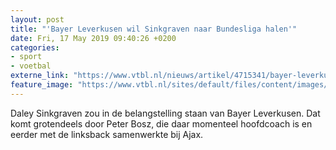 ```yaml
---
layout: post
title: "'Bayer Leverkusen wil Sinkgraven naar Bundesliga halen'"
date: Fri, 17 May 2019 09:40:26 +0200
categories: 
- sport 
- voetbal 
externe_link: "https://www.vtbl.nl/nieuws/artikel/4715341/bayer-leverkusen-wil-sinkgraven-naar-bundesliga-halen"
feature_image: "https://www.vtbl.nl/sites/default/files/content/images/2019/05/17/Copyright-ProShots-3155384.jpg"
---
```


Daley Sinkgraven zou in de belangstelling staan van Bayer Leverkusen. Dat komt grotendeels door Peter Bosz, die daar momenteel hoofdcoach is en eerder met de linksback samenwerkte bij Ajax.

